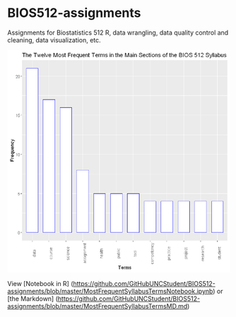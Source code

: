 # BIOS512-assignments
Assignments for Biostatistics 512 R, data wrangling, data quality control and cleaning, data visualization, etc.



<img src="https://github.com/GitHubUNCStudent/BIOS512-assignments/blob/master/MostFrequentSyllabusTerms.png">

View [Notebook in R] (https://github.com/GitHubUNCStudent/BIOS512-assignments/blob/master/MostFrequentSyllabusTermsNotebook.ipynb) or [the Markdown] (https://github.com/GitHubUNCStudent/BIOS512-assignments/blob/master/MostFrequentSyllabusTermsMD.md)
